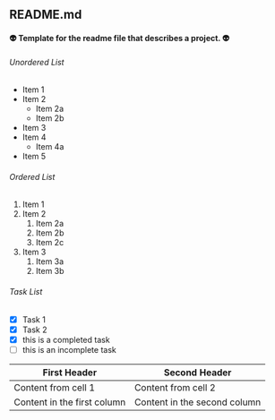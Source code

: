 ## README.md
#### :alien: Template for the readme file that describes a project. :alien:

###### Unordered List
* Item 1
* Item 2
  * Item 2a
  * Item 2b
* Item 3
* Item 4
  * Item 4a
* Item 5

###### Ordered List
1. Item 1
1. Item 2
   1. Item 2a
   1. Item 2b
   1. Item 2c
1. Item 3
   1. Item 3a
   1. Item 3b

###### Task List
- [x] Task 1
- [x] Task 2
- [x] this is a completed task
- [ ] this is an incomplete task

First Header | Second Header
------------ | -------------
Content from cell 1 | Content from cell 2
Content in the first column | Content in the second column
